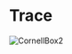 # Trace


![CornellBox2](https://github.com/SolusAstra/Trace/assets/41714871/9d8272e6-4f23-4558-895c-a73277047452)
